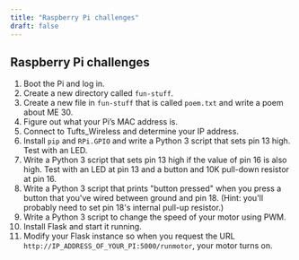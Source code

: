 ```yaml
---
title: "Raspberry Pi challenges"
draft: false
---
```


## Raspberry Pi challenges

1. Boot the Pi and log in.
2. Create a new directory called `fun-stuff`.
3. Create a new file in `fun-stuff` that is called `poem.txt` and write a poem about ME 30.
4. Figure out what your Pi’s MAC address is.
5. Connect to Tufts_Wireless and determine your IP address.
6. Install `pip` and `RPi.GPIO` and write a Python 3 script that sets pin 13 high. Test with an LED.
7. Write a Python 3 script that sets pin 13 high if the value of pin 16 is also high. Test with an LED at pin 13 and a button and 10K pull-down resistor at pin 16.
8. Write a Python 3 script that prints "button pressed" when you press a button that you've wired between ground and pin 18. (Hint: you'll probably need to set pin 18's internal pull-up resistor.)
9. Write a Python 3 script to change the speed of your motor using PWM.
10. Install Flask and start it running.
11. Modify your Flask instance so when you request the URL `http://IP_ADDRESS_OF_YOUR_PI:5000/runmotor`, your motor turns on.

